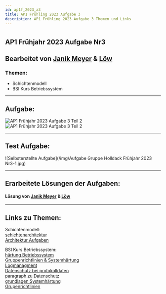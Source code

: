 ```yaml
---
id: ap1f_2023_a3
title: AP1 Frühling 2023 Aufgabe 3
description: AP1 Frühling 2023 Aufgabe 3 Themen und Links
---
```

#
## AP1 Frühjahr 2023 Aufgabe Nr3

## Bearbeitet von [Janik Meyer](../ap1f_2023/solution/ap1f_2023_a3_solution.md) & [Löw](../ap1f_2023/solution/ap1f_2023_a3_solution.md)

### Themen:

* Schichtenmodell
* BSI Kurs Betriebssystem

----

## Aufgabe:

![AP1 Frühjahr 2023 Aufgabe 3 Teil 2](/img/AP1_2023_Frühjahr-5.jpg)  
![AP1 Frühjahr 2023 Aufgabe 3 Teil 2](/img/AP1_2023_Frühjahr-6.jpg)  

----

## Test Aufgabe:

![Selbsterstellte Aufgabe](/img/Aufgabe Gruppe Holldack Frühjahr 2023 Nr3-1.jpg)  

----

## Erarbeitete Lösungen der Aufgaben:

#### Lösung von [Janik Meyer](../ap1f_2023/solution/ap1f_2023_a3_solution.md) & [Löw](../ap1f_2023/solution/ap1f_2023_a3_solution.md)

----

## Links zu Themen:

Schichtenmodell:  
[schichtenarchitektur](https://de.wikipedia.org/wiki/Schichtenarchitektur)  
[Architektur Aufgaben](https://www.elektronik-kompendium.de/sites/com/1309111.htm)  

BSI Kurs Betriebssystem:  
[härtung Betriebssystem](https://de.wikipedia.org/wiki/H%C3%A4rten_(Computer))  
[Gruppenrichtlinien & Systemhärtung](https://www.fb-pro.com/gruppenrichtlinien-vs-systemhaertung/)  
[Logmanagment](https://entwickler.de/security/zentralisiertes-logmanagement)  
[Datenschutz bei protokolldaten](https://www.datenschutzexperte.de/blog/protokolldaten-datenschutz)  
[paragraph zu Datenschutz](https://dsgvo-gesetz.de/bdsg/76-bdsg/)  
[grundlagen Systemhärtung](https://www.fb-pro.com/was-ist-systemhaertung-welche-massnahmen-gibt-es/#Haertung_von_Systemen_Wichtige_grundlegende_Massnahmen)  
[Grupenrichtlinien](https://docs.software-univention.de/ucsschool-manual/5.0/de/exam-mode/examples-gpos.html)  
